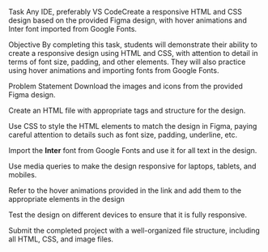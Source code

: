 Task
Any IDE, preferably VS CodeCreate a responsive HTML and CSS design based on the provided Figma design, with hover animations and Inter font imported from Google Fonts.

Objective
By completing this task, students will demonstrate their ability to create a responsive design using HTML and CSS, with attention to detail in terms of font size, padding, and other elements. They will also practice using hover animations and importing fonts from Google Fonts.

Problem Statement
Download the images and icons from the provided Figma design.


Create an HTML file with appropriate tags and structure for the design.


Use CSS to style the HTML elements to match the design in Figma, paying careful attention to details such as font size, padding, underline, etc.


Import the **Inter** font from Google Fonts and use it for all text in the design.


Use media queries to make the design responsive for laptops, tablets, and mobiles.


Refer to the hover animations provided in the link and add them to the appropriate elements in the design


Test the design on different devices to ensure that it is fully responsive.


Submit the completed project with a well-organized file structure, including all HTML, CSS, and image files.
